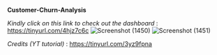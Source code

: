 **Customer-Churn-Analysis**

*Kindly click on this link to check out the dashboard* : https://tinyurl.com/4hjz7c6c
![Screenshot (1450)](https://github.com/user-attachments/assets/9fac6eb0-410b-4f77-922b-d863aa67c1e2)
![Screenshot (1451)](https://github.com/user-attachments/assets/79f9c1cb-c7af-43fe-ab14-39852359e648)

*Credits (YT tutorial)* : https://tinyurl.com/3yz9fpna
